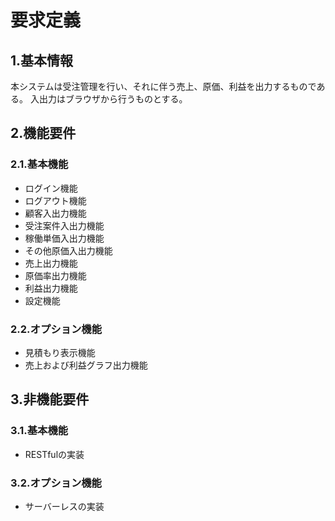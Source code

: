 # 要求定義

## 1.基本情報

本システムは受注管理を行い、それに伴う売上、原価、利益を出力するものである。
入出力はブラウザから行うものとする。

## 2.機能要件

### 2.1.基本機能

* ログイン機能
* ログアウト機能
* 顧客入出力機能
* 受注案件入出力機能
* 稼働単価入出力機能
* その他原価入出力機能
* 売上出力機能
* 原価率出力機能
* 利益出力機能
* 設定機能

### 2.2.オプション機能

* 見積もり表示機能
* 売上および利益グラフ出力機能

## 3.非機能要件

### 3.1.基本機能

* RESTfulの実装

### 3.2.オプション機能

* サーバーレスの実装
